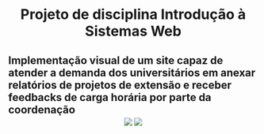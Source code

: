 <div align="center"><h1>Projeto de disciplina Introdução à Sistemas Web</div>
<h2>Implementação visual de um site capaz de atender a demanda dos universitários em anexar relatórios de projetos de extensão e receber feedbacks de carga horária por parte da coordenação

<div align="center">
<a href="https://projeto-extensionista-ufrrj.netlify.app/" target="_blank" rel="external"><img src="https://encrypted-tbn0.gstatic.com/images?q=tbn:ANd9GcTAlfyWr5kej0PNcWD-Qd_y5eAARzSFrHDzybuzXPFVKBAB0IQ9cttdH11XbwpFYnIgCR4&usqp=CAU"></img></a>
<a href="https://www.youtube.com/watch?v=aNrgSE-q-0k" target="_blank" rel="external"><img src="https://cdn-0.androidphone.fr/wp-content/uploads/2020/03/probleme-connexion-youtube.png?ezimgfmt=rs:256x256/rscb21/ng:webp/ngcb21"></img></a>


